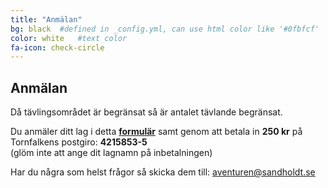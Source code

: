 ```yaml
---
title: "Anmälan"
bg: black  #defined in _config.yml, can use html color like '#0fbfcf'
color: white   #text color
fa-icon: check-circle
---
```


## Anmälan

Då tävlingsområdet är begränsat så är antalet tävlande begränsat.

Du anmäler ditt lag i detta **[formulär](http://goo.gl/forms/1v99zN6GKu)**
samt genom att betala in **250 kr** på Tornfalkens postgiro: **4215853-5** <br/>
(glöm inte att ange dit lagnamn på inbetalningen) 

Har du några som helst frågor så skicka dem till: 
<a href="mailto:aventuren@sandholdt.se">aventuren@sandholdt.se</a>
